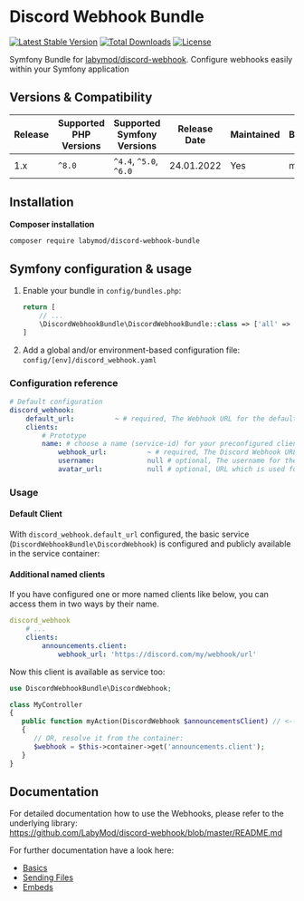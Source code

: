 # Discord Webhook Bundle
[![Latest Stable Version](https://poser.pugx.org/labymod/discord-webhook-bundle/v)](https://packagist.org/packages/labymod/discord-webhook-bundle)
[![Total Downloads](https://poser.pugx.org/labymod/discord-webhook-bundle/downloads)](https://packagist.org/packages/labymod/discord-webhook-bundle)
[![License](https://poser.pugx.org/labymod/discord-webhook-bundle/license)](https://packagist.org/packages/labymod/discord-webhook-bundle)

Symfony Bundle for [labymod/discord-webhook](https://github.com/LabyMod/discord-webhook). Configure webhooks easily within your Symfony application

## Versions & Compatibility

| Release | Supported PHP Versions | Supported Symfony Versions | Release Date | Maintained | Branch |
|---------|------------------------|----------------------------|--------------|------------|--------|
| 1.x     | `^8.0`                 | `^4.4`, `^5.0`, `^6.0`     | 24.01.2022   | Yes        | master |

## Installation

**Composer installation**
```bash
composer require labymod/discord-webhook-bundle
```

## Symfony configuration & usage
1. Enable your bundle in `config/bundles.php`:
    ```php
    return [
        // ...
        \DiscordWebhookBundle\DiscordWebhookBundle::class => ['all' => true],
    ]
    ```
2. Add a global and/or environment-based configuration file: `config/[env]/discord_webhook.yaml`

### Configuration reference
```yaml
# Default configuration
discord_webhook:
    default_url:          ~ # required, The Webhook URL for the default service.
    clients:
        # Prototype
        name: # choose a name (service-id) for your preconfigured client
            webhook_url:          ~ # required, The Discord Webhook URL for this client.
            username:             null # optional, The username for the Discord bot.
            avatar_url:           null # optional, URL which is used for the Bot avatar.
```

### Usage
#### Default Client
With `discord_webhook.default_url` configured, the basic service (`DiscordWebhookBundle\DiscordWebhook`) is configured and publicly available in the service container:

#### Additional named clients
If you have configured one or more named clients like below, you can access them in two ways by their name.
```yaml
discord_webhook
    # ...
    clients:
        announcements.client:
            webhook_url: 'https://discord.com/my/webhook/url'
```

Now this client is available as service too:
```php
use DiscordWebhookBundle\DiscordWebhook;

class MyController
{
   public function myAction(DiscordWebhook $announcementsClient) // <-- Thanks to an ArgumentValueResolver, name the parameter after your client, and it will be resolved automatically
   {
      // OR, resolve it from the container:
      $webhook = $this->container->get('announcements.client');
   }
}
```

## Documentation
For detailed documentation how to use the Webhooks, please refer to the underlying library:<br>
https://github.com/LabyMod/discord-webhook/blob/master/README.md

For further documentation have a look here:
* [Basics](https://github.com/LabyMod/discord-webhook/blob/master/docs/01_Basics.md)
* [Sending Files](https://github.com/LabyMod/discord-webhook/blob/master/docs/02_SendingFiles.md)
* [Embeds](https://github.com/LabyMod/discord-webhook/blob/master/docs/03_Embeds.md)
